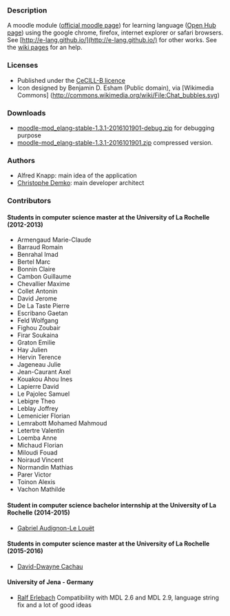 ### Description

A moodle module ([official moodle page](https://moodle.org/plugins/view/mod_elang)) for learning language ([Open Hub page](https://www.openhub.net/p/moodle-mod_elang)) using the google chrome, firefox, internet explorer or safari browsers. See [http://e-lang.github.io/](http://e-lang.github.io/) for other works. See the [wiki pages](https://github.com/e-lang/moodle-mod_elang/wiki) for an help.

### Licenses

* Published under the [CeCILL-B licence](http://www.cecill.info/licences/Licence_CeCILL-B_V1-en.html)
* Icon designed by Benjamin D. Esham (Public domain), via [Wikimedia Commons] (http://commons.wikimedia.org/wiki/File:Chat_bubbles.svg)

### Downloads

* [moodle-mod_elang-stable-1.3.1-2016101901-debug.zip](assets/moodle-mod_elang-stable-1.3.1-2016101901-debug.zip) for debugging purpose
* [moodle-mod_elang-stable-1.3.1-2016101901.zip](assets/moodle-mod_elang-stable-1.3.1-2016101901.zip) compressed version.

### Authors

* Alfred Knapp: main idea of ​​the application
* [Christophe Demko](https://github.com/chdemko): main developer architect

### Contributors

#### Students in computer science master at the University of La Rochelle (2012-2013)

* Armengaud Marie-Claude
* Barraud Romain
* Benrahal Imad
* Bertel Marc
* Bonnin Claire
* Cambon Guillaume
* Chevallier Maxime
* Collet Antonin
* David Jerome
* De La Taste Pierre
* Escribano Gaetan
* Feld Wolfgang
* Fighou Zoubair
* Firar Soukaina
* Graton Emilie
* Hay Julien
* Hervin Terence
* Jageneau Julie
* Jean-Caurant Axel
* Kouakou Ahou Ines
* Lapierre David
* Le Pajolec Samuel
* Lebigre Theo
* Leblay Joffrey
* Lemenicier Florian
* Lemrabott  Mohamed Mahmoud
* Letertre Valentin
* Loemba Anne
* Michaud Florian
* Miloudi Fouad
* Noiraud Vincent
* Normandin Mathias
* Parer Victor
* Toinon Alexis
* Vachon Mathilde

#### Student in computer science bachelor internship at the University of La Rochelle (2014-2015)

* [Gabriel Audignon-Le Louët](https://github.com/Gabriel-AL)

#### Students in computer science master at the University of La Rochelle (2015-2016)

* [David-Dwayne Cachau](https://github.com/Safranil)

#### University of Jena - Germany

* [Ralf Erlebach](https://github.com/ralferlebach) Compatibility with MDL 2.6 and MDL 2.9, language string fix and a lot of good ideas